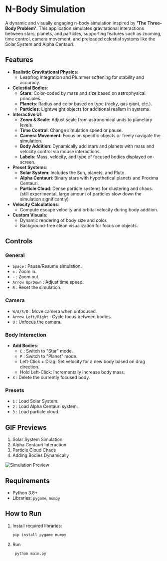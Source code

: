 # N-Body Simulation

A dynamic and visually engaging n-body simulation inspired by **'The Three-Body Problem'**. This application simulates gravitational interactions between stars, planets, and particles, supporting features such as zooming, time control, camera movement, and preloaded celestial systems like the Solar System and Alpha Centauri.

## Features

- **Realistic Gravitational Physics**:  
  - Leapfrog integration and Plummer softening for stability and accuracy.
- **Celestial Bodies**:  
  - **Stars**: Color-coded by mass and size based on astrophysical principles.
  - **Planets**: Radius and color based on type (rocky, gas giant, etc.).
  - **Particles**: Lightweight objects for additional realism in systems.
- **Interactive UI**:  
  - **Zoom & Scale**: Adjust scale from astronomical units to planetary levels.  
  - **Time Control**: Change simulation speed or pause.  
  - **Camera Movement**: Focus on specific objects or freely navigate the simulation.  
  - **Body Addition**: Dynamically add stars and planets with mass and velocity control via mouse interactions.
  - **Labels**: Mass, velocity, and type of focused bodies displayed on-screen.
- **Preset Systems**:  
  - **Solar System**: Includes the Sun, planets, and Pluto.  
  - **Alpha Centauri**: Binary stars with hypothetical planets and Proxima Centauri.  
  - **Particle Cloud**: Dense particle systems for clustering and chaos. (still experimental, large amount of particles slow down the simulation significantly)
- **Velocity Calculations**:  
  - Compute escape velocity and orbital velocity during body addition.
- **Custom Visuals**:  
  - Dynamic rendering of body size and color.  
  - Background-free clean visualization for focus on objects.

## Controls

### General
- `Space` : Pause/Resume simulation.
- `=` : Zoom in.
- `-` : Zoom out.
- `Arrow Up/Down` : Adjust time speed.
- `R` : Reset the simulation.

### Camera
- `W/A/S/D` : Move camera when unfocused.
- `Arrow Left/Right` : Cycle focus between bodies.
- `U` : Unfocus the camera.

### Body Interaction
- **Add Bodies**:  
  - `C` : Switch to "Star" mode.  
  - `P` : Switch to "Planet" mode.  
  - Left-Click + Drag: Set velocity for a new body based on drag direction.  
  - Hold Left-Click: Incrementally increase body mass.
- `X` : Delete the currently focused body.

### Presets
- `1` : Load Solar System.  
- `2` : Load Alpha Centauri system.  
- `3` : Load particle cloud.

## GIF Previews
1. Solar System Simulation
2. Alpha Centauri Interaction
3. Particle Cloud Chaos
4. Adding Bodies Dynamically

![Simulation Preview](https://via.placeholder.com/800x450?text=GIF+Placeholder)

## Requirements

- Python 3.8+
- Libraries: `pygame`, `numpy`

## How to Run

1. Install required libraries:
   ```bash
   pip install pygame numpy
   ```
2. Run 
   ```
    python main.py
   ```
